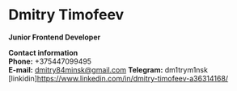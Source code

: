 # Dmitry Timofeev
**Junior Frontend Developer** 

**Contact information**<br/>
**Phone:** +375447099495<br/>
**E-mail:** dmitry84minsk@gmail.com
**Telegram:** dm1trym1nsk
[linkidin]https://www.linkedin.com/in/dmitry-timofeev-a36314168/